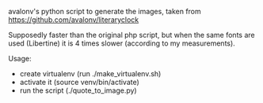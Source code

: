 avalonv's python script to generate the images, taken from https://github.com/avalonv/literaryclock

Supposedly faster than the original php script, but when the same fonts are used (Libertine) it is 4 times slower (according to my measurements).

Usage:
- create virtualenv (run ./make_virtualenv.sh)
- activate it (source venv/bin/activate)
- run the script (./quote_to_image.py)

